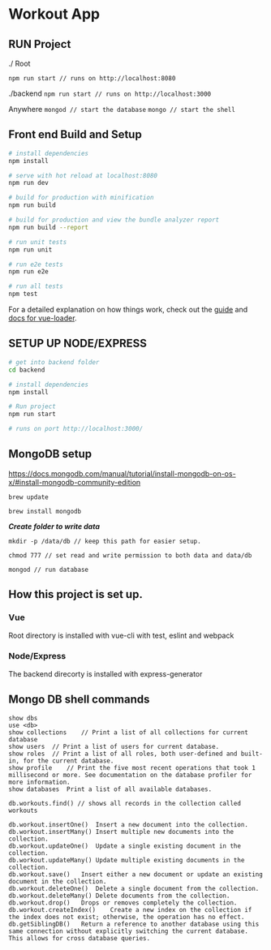 # Workout App

## RUN Project

./ Root

``npm run start // runs on http://localhost:8080`` 

./backend
``npm run start // runs on http://localhost:3000``

Anywhere
``mongod // start the database``
``mongo // start the shell	``

## Front end Build and Setup

``` bash
# install dependencies
npm install

# serve with hot reload at localhost:8080
npm run dev

# build for production with minification
npm run build

# build for production and view the bundle analyzer report
npm run build --report

# run unit tests
npm run unit

# run e2e tests
npm run e2e

# run all tests
npm test
```

For a detailed explanation on how things work, check out the [guide](http://vuejs-templates.github.io/webpack/) and [docs for vue-loader](http://vuejs.github.io/vue-loader).



## SETUP UP NODE/EXPRESS

``` bash
# get into backend folder
cd backend

# install dependencies
npm install

# Run project
npm run start

# runs on port http://localhost:3000/
```


## MongoDB setup

https://docs.mongodb.com/manual/tutorial/install-mongodb-on-os-x/#install-mongodb-community-edition

``brew update``

``brew install mongodb``

***Create folder to write data***

``mkdir -p /data/db // keep this path for easier setup. ``

``chmod 777 // set read and write permission to both data and data/db``

``mongod // run database``


## How this project is set up.

### Vue

Root directory is installed with vue-cli with test, eslint and webpack

### Node/Express

The backend direcorty is installed with express-generator



## Mongo DB shell commands
```
show dbs
use <db>
show collections	// Print a list of all collections for current database
show users	// Print a list of users for current database.
show roles	// Print a list of all roles, both user-defined and built-in, for the current database.
show profile	// Print the five most recent operations that took 1 millisecond or more. See documentation on the database profiler for more information.
show databases	Print a list of all available databases.

db.workouts.find() // shows all records in the collection called workouts

db.workout.insertOne()	Insert a new document into the collection.
db.workout.insertMany()	Insert multiple new documents into the collection.
db.workout.updateOne()	Update a single existing document in the collection.
db.workout.updateMany()	Update multiple existing documents in the collection.
db.workout.save()	Insert either a new document or update an existing document in the collection.
db.workout.deleteOne()	Delete a single document from the collection.
db.workout.deleteMany()	Delete documents from the collection.
db.workout.drop()	Drops or removes completely the collection.
db.workout.createIndex()	Create a new index on the collection if the index does not exist; otherwise, the operation has no effect.
db.getSiblingDB()	Return a reference to another database using this same connection without explicitly switching the current database. This allows for cross database queries.
```